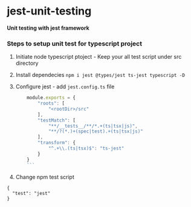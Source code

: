 # jest-unit-testing

**Unit testing with jest framework**

### Steps to setup unit test for typescript project

1.  Initiate node typescript ptoject - Keep your all test script under src directory
2.  Install dependecies `npm i jest @types/jest ts-jest typescript -D`
3.  Configure jest - add `jest.config.ts` file

    ````javascript
        module.exports = {
            "roots": [
                "<rootDir>/src"
            ],
            "testMatch": [
                "**/__tests__/**/*.+(ts|tsx|js)",
                "**/?(*.)+(spec|test).+(ts|tsx|js)"
            ],
            "transform": {
                "^.+\\.(ts|tsx)$": "ts-jest"
            }
        }
        ```

    ````

4.  Change npm test script

```
{
  "test": "jest"
}
```
